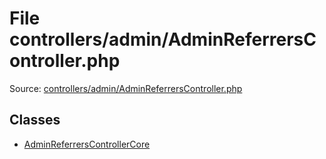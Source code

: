 File controllers/admin/AdminReferrersController.php
=========

Source: [controllers/admin/AdminReferrersController.php](https://github.com/PrestaShop/PrestaShop/blob/1.6.1.3/controllers/admin/AdminReferrersController.php)


Classes
-------

* [AdminReferrersControllerCore](class.AdminReferrersControllerCore.md)

